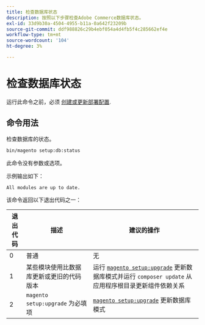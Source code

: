 ```yaml
---
title: 检查数据库状态
description: 按照以下步骤检查Adobe Commerce数据库状态。
exl-id: 33d9b30a-4504-4955-b11a-0a642f23209b
source-git-commit: ddf988826c29b4ebf054a4d4fb5f4c285662ef4e
workflow-type: tm+mt
source-wordcount: '104'
ht-degree: 3%

---
```


# 检查数据库状态

运行此命令之前，必须 [创建或更新部署配置](deployment.md).

## 命令用法

检查数据库的状态。

```bash
bin/magento setup:db:status
```

此命令没有参数或选项。

示例输出如下：

```terminal
All modules are up to date.
```

该命令返回以下退出代码之一：

| 退出代码 | 描述 | 建议的操作 |
|--------------|--------------|---------------|
| 0 | 普通 | 无 |
| 1 | 某些模块使用比数据库更新或更旧的代码版本 | 运行 [`magento setup:upgrade`](database-upgrade.md) 更新数据库模式并运行 `composer update` 从应用程序根目录更新组件依赖关系 |
| 2 | `magento setup:upgrade` 为必填项 | [`magento setup:upgrade`](database-upgrade.md) 更新数据库模式 |
